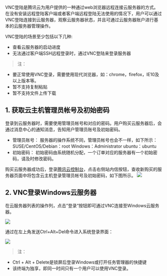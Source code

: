 VNC登陆是腾讯云为用户提供的一种通过web浏览器远程连接云服务器的方式。在没有安装远程登陆客户端或者客户端远程登陆无法使用的情况下，用户可以通过VNC登陆连接到云服务器，观察云服务器状态，并且可通过云服务器账户进行基本的云服务器管理操作。

VNC登陆的场景至少包括以下几种:
- 查看云服务器的启动进度
- 无法通过客户端SSH远程登录时，通过VNC登陆来登录服务器 

>注：
- 要正常使用VNC登录，需要使用现代浏览器，如：chrome，firefox，IE10及以上版本等。
- 暂不支持复制粘贴
- 暂不支持文件上传下载

## 1. 获取云主机管理员帐号及初始密码
登录到云服务器时，需要使用管理员帐号和对应的密码。用户购买云服务器后，会通过消息中心的通知消息，告知用户管理员账号及初始密码。 
- 管理员账号：
服务器的操作系统不同，管理员帐号也会不一样，如下所示：
SUSE/CentOS/Debian：root
Windows：Administrator
ubuntu：ubuntu 
- 初始密码：
初始密码由系统随机分配，一个订单对应的服务器有一个初始密码，请及时修改密码。 

购买云服务器成功后，登录[腾讯云控制台](https://console.qcloud.com/)，点击右侧站内信按钮，查收新购买的服务器页面中将包含云主机登录管理员帐号及初始密码，如下图所示。
![](//mccdn.qcloud.com/img56a20f10a373a.png)

## 2. VNC登录Windows云服务器
在云服务器列表的操作列，点击”登录“按钮即可通过VNC连接至Windows云服务器。

![](//mccdn.qcloud.com/img56b1a6cb7b3e8.png)

通过在左上角发送Ctrl+Alt+Del命令进入系统登录界面：

![](//mccdn.qcloud.com/img56b1a6ff2e305.png)

>注：
- Ctrl + Alt + Delete是锁屏后登录Windows或打开任务管理器的快捷键
- 该终端为独享，即同一时间只有一个用户可以使用VNC登录。